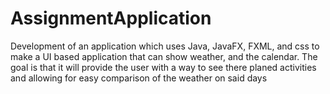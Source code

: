 # AssignmentApplication
Development of an application which uses Java, JavaFX, FXML, and css to make a UI based application that can show weather, and the calendar. The goal is that it will provide the user with a way to see there planed activities and allowing for easy comparison of the weather on said days
